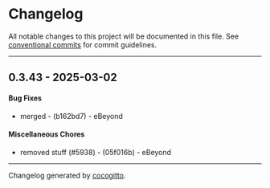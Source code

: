 # Changelog
All notable changes to this project will be documented in this file. See [conventional commits](https://www.conventionalcommits.org/) for commit guidelines.

- - -
## 0.3.43 - 2025-03-02
#### Bug Fixes
- merged - (b162bd7) - eBeyond
#### Miscellaneous Chores
- removed stuff (#5938) - (05f016b) - eBeyond

- - -

Changelog generated by [cocogitto](https://github.com/cocogitto/cocogitto).
